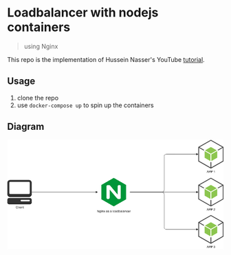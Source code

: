 # Loadbalancer with nodejs containers

> using Nginx

This repo is the implementation of Hussein Nasser's YouTube [tutorial](https://youtu.be/BRPvjNQsqis).

## Usage

1. clone the repo
1. use `docker-compose up` to spin up the containers

## Diagram

<p align="center">
  <img alt="Diagram" src="./diagram.png">
</p>
